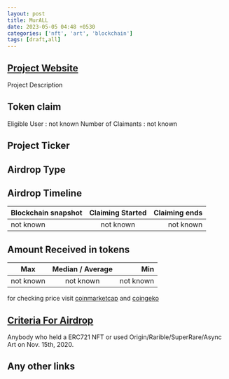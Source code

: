 ```yaml
---
layout: post
title: MurALL
date: 2023-05-05 04:48 +0530
categories: ['nft', 'art', 'blockchain']
tags: [draft,all]
---
```




## [Project Website](https://murall.art/home)

 Project Description

## Token claim

Eligible User : not known
Number of Claimants : not known

## Project Ticker

## Airdrop Type

## Airdrop Timeline

| Blockchain snapshot     | Claiming Started           | Claiming ends    |
| ----------------------- |:--------------------------:| ----------------:|
|       not known         |        not known           |   not known      |

## Amount Received in tokens

| Max        |    Median / Average  |       Min    |
| ---------- |:--------------------:| ------------:|
| not known  |     not known        |  not known   |

for checking price visit [coinmarketcap](https://coinmarketcap.com/currencies/) and [coingeko](https://www.coingecko.com/en/coins/)

## [Criteria For Airdrop](link)

Anybody who held a ERC721 NFT or used Origin/Rarible/SuperRare/Async Art on Nov. 15th, 2020.

## Any other links
